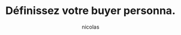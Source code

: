 ---
layout: lessons
title:  "Définissez votre buyer personna."
author: "nicolas"
excerpt: ""
image: "/assets/public/images/lessons/buyer-personna.png"

course_title: "Créer un site internet sans coder"
course_url: "/cours/creer-site-web-sans-coder.html"
---